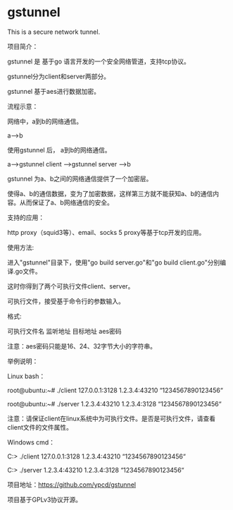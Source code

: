 # gstunnel
This is a secure network tunnel.

项目简介：

gstunnel 是 基于go 语言开发的一个安全网络管道，支持tcp协议。

gstunnel分为client和server两部分。

gstunnel 基于aes进行数据加密。

流程示意：

网络中，a到b的网络通信。

a-->b

使用gstunnel 后， a到b的网络通信。

a-->gstunnel client -->gstunnel server -->b

gstunnel 为a、b之间的网络通信提供了一个加密层。

使得a、b的通信数据，变为了加密数据，这样第三方就不能获知a、b的通信内容。从而保证了a、b网络通信的安全。

支持的应用：

http proxy（squid3等）、email、socks 5 proxy等基于tcp开发的应用。

使用方法:

进入"gstunnel"目录下，使用"go build server.go"和"go build client.go"分别编译.go文件。

这时你得到了两个可执行文件client、server。

可执行文件，接受基于命令行的参数输入。

格式:

可执行文件名 监听地址 目标地址 aes密码

注意：aes密码只能是16、24、32字节大小的字符串。

举例说明：

Linux bash：

root@ubuntu:~# ./client 127.0.0.1:3128 1.2.3.4:43210 “1234567890123456“

root@ubuntu:~# ./server 1.2.3.4:43210 1.2.3.4:3128 “1234567890123456“

注意：请保证client在linux系统中为可执行文件。是否是可执行文件，请查看client文件的文件属性。

Windows cmd：

C:\> ./client 127.0.0.1:3128 1.2.3.4:43210 “1234567890123456“

C:\> ./server 1.2.3.4:43210 1.2.3.4:3128 “1234567890123456“

项目地址：https://github.com/ypcd/gstunnel

项目基于GPLv3协议开源。
